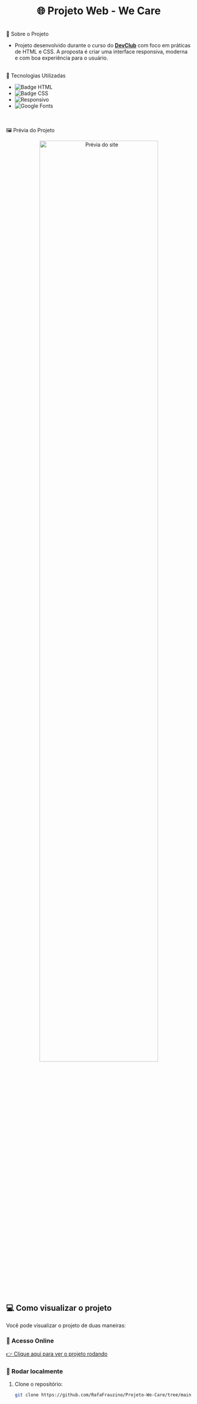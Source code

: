 <h1 align="center"> 🌐 Projeto Web - We Care</h1>

<br>
📌 Sobre o Projeto

- Projeto desenvolvido durante o curso do **[DevClub](https://rodolfomori.com.br/devclub)** com foco em práticas de HTML e CSS. A proposta é criar uma interface responsiva, moderna e com boa experiência para o usuário.



<br>
🚀 Tecnologias Utilizadas

- ![Badge HTML](https://img.shields.io/badge/HTML5-E34F26?logo=html5&logoColor=white)
- ![Badge CSS](https://img.shields.io/badge/CSS3-1572B6?logo=css3&logoColor=white)
- ![Responsivo](https://img.shields.io/badge/Responsivo-Mobile%20First-28a745?logo=responsive&logoColor=white)
- ![Google Fonts](https://img.shields.io/badge/Google%20Fonts-Usado-blue?logo=googlefonts&logoColor=white)

<br>
<br>
🖼️ Prévia do Projeto

<p align="center">
  <img src="https://github.com/RafaFrauzino/Projeto-We-Care/blob/main/assets/Imagem%20Responsiva%20-%20We%20Care.jpg?raw=true" alt="Prévia do site" width="80%">
</p>


## 💻 Como visualizar o projeto

Você pode visualizar o projeto de duas maneiras:

### 🔗 Acesso Online

[👉 Clique aqui para ver o projeto rodando](https://github.com/RafaFrauzino/Projeto-We-Care/tree/main)

### 💾 Rodar localmente

1. Clone o repositório:
   ```bash
   git clone https://github.com/RafaFrauzino/Projeto-We-Care/tree/main

